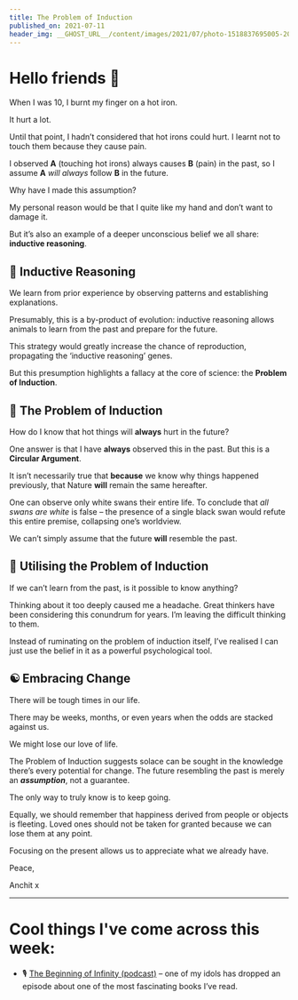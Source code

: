```yaml
---
title: The Problem of Induction
published_on: 2021-07-11
header_img: __GHOST_URL__/content/images/2021/07/photo-1518837695005-2083093ee35b.jpg
---
```


**Hello friends 💙**
===================


When I was 10, I burnt my finger on a hot iron.


It hurt a lot.


Until that point, I hadn’t considered that hot irons could hurt. I learnt not to touch them because they cause pain.


I observed **A** (touching hot irons) always causes **B** (pain) in the past, so I assume **A** *will always* follow **B** in the future.


Why have I made this assumption?


My personal reason would be that I quite like my hand and don’t want to damage it.


But it’s also an example of a deeper unconscious belief we all share: **inductive reasoning**.


💭 Inductive Reasoning
---------------------


We learn from prior experience by observing patterns and establishing explanations.


Presumably, this is a by-product of evolution: inductive reasoning allows animals to learn from the past and prepare for the future.


This strategy would greatly increase the chance of reproduction, propagating the ‘inductive reasoning’ genes.


But this presumption highlights a fallacy at the core of science: the **Problem of Induction**.


🚫 The Problem of Induction
--------------------------


How do I know that hot things will **always** hurt in the future?


One answer is that I have **always** observed this in the past. But this is a **Circular Argument**.


It isn’t necessarily true that **because** we know why things happened previously, that Nature **will** remain the same hereafter.


One can observe only white swans their entire life. To conclude that *all swans are white* is false – the presence of a single black swan would refute this entire premise, collapsing one’s worldview.


We can’t simply assume that the future **will** resemble the past.


🔧 Utilising the Problem of Induction
------------------------------------


If we can’t learn from the past, is it possible to know anything?


Thinking about it too deeply caused me a headache. Great thinkers have been considering this conundrum for years. I’m leaving the difficult thinking to them.


Instead of ruminating on the problem of induction itself, I’ve realised I can just use the belief in it as a powerful psychological tool.


☯ Embracing Change
------------------


There will be tough times in our life.


There may be weeks, months, or even years when the odds are stacked against us.


We might lose our love of life.


The Problem of Induction suggests solace can be sought in the knowledge there’s every potential for change. The future resembling the past is merely an ***assumption***, not a guarantee.


The only way to truly know is to keep going.


Equally, we should remember that happiness derived from people or objects is fleeting. Loved ones should not be taken for granted because we can lose them at any point.


Focusing on the present allows us to appreciate what we already have.


Peace,  

Anchit x




---


Cool things I've come across this week:
=======================================


* 🎙 [The Beginning of Infinity (podcast)](https://open.spotify.com/episode/4LmKkvbo0n45YBmZIUABDT?si=300121bcae254e92) – one of my idols has dropped an episode about one of the most fascinating books I’ve read.


